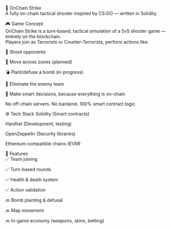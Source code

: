 🧨 OnChain Strike             
A fully on-chain tactical shooter inspired by CS:GO — written in Solidity.        
            
<!-- Заменишь ссылку на баннер позже -->    
        
🎮 Game Concept      
OnChain Strike is a turn-based, tactical simulation of a 5v5 shooter game — entirely on the blockchain.      
Players join as Terrorists or Counter-Terrorists, perform actions like:      
    
🔫 Shoot opponents
     
🚶 Move across zones (planned) 

💣 Plant/defuse a bomb (in progress)   
   
🎯 Eliminate the enemy team  
     
🧠 Make smart decisions, because everything is on-chain
 
No off-chain servers. No backend. 100% smart contract logic.
 
⚙️ Tech Stack 
Solidity (Smart contracts)   
 
Hardhat (Development, testing)
  
OpenZeppelin (Security libraries)  
  
Ethereum-compatible chains (EVM)  
 
🚀 Features    
✅ Team joining 

✅ Turn-based rounds

✅ Health & death system

✅ Action validation

🔜 Bomb planting & defusal  

🔜 Map movement

🔜 In-game economy (weapons, skins, betting)
